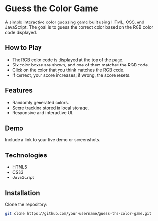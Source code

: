 # Guess the Color Game

A simple interactive color guessing game built using HTML, CSS, and JavaScript. The goal is to guess the correct color based on the RGB color code displayed.

## How to Play

- The RGB color code is displayed at the top of the page.
- Six color boxes are shown, and one of them matches the RGB code.
- Click on the color that you think matches the RGB code.
- If correct, your score increases; if wrong, the score resets.

## Features

- Randomly generated colors.
- Score tracking stored in local storage.
- Responsive and interactive UI.

## Demo

Include a link to your live demo or screenshots.

## Technologies

- HTML5
- CSS3
- JavaScript

## Installation

Clone the repository:

```bash
git clone https://github.com/your-username/guess-the-color-game.git
